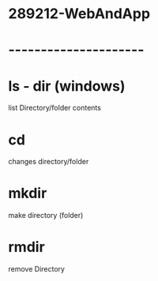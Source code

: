 # 289212-WebAndApp

# ---------------------

# ls - dir (windows)
list Directory/folder contents

# cd
changes directory/folder

# mkdir
make directory (folder)

# rmdir
remove Directory
